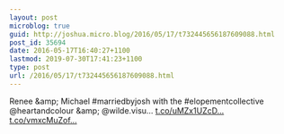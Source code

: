 ```yaml
---
layout: post
microblog: true
guid: http://joshua.micro.blog/2016/05/17/t732445656187609088.html
post_id: 35694
date: 2016-05-17T16:40:27+1100
lastmod: 2019-07-30T17:41:23+1100
type: post
url: /2016/05/17/t732445656187609088.html
---
```

Renee &amp;amp; Michael #marriedbyjosh with the #elopementcollective @heartandcolour &amp;amp; @wilde.visu… [t.co/uMZx1UZcD...](https://t.co/uMZx1UZcDj) [t.co/vmxcMuZof...](https://t.co/vmxcMuZofV)
